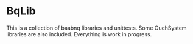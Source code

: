 # BqLib
This is a collection of baabnq libraries and unittests.
Some OuchSystem libraries are also included. Everything is work in progress.